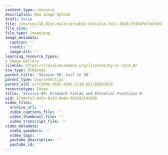 ```yaml
---
content_type: resource
description: New image Upload
draft: false
file: /courses/18-02sc-multivariable-calculus-fall-2010/2fd84fe7d47e01fd8a9a5bfda214266b_MIT18_02SC_L30Brds_17.png
file_size: ''
file_type: image/png
image_metadata:
  caption: ''
  credit: ''
  image-alt: ''
learning_resource_types:
- Image Gallery
license: https://creativecommons.org/licenses/by-nc-sa/4.0/
ocw_type: OCWImage
parent_title: 'Session 90: Curl in 3D'
parent_type: CourseSection
parent_uid: acfc5d4e-3602-454b-1118-b52cb66b3039
resourcetype: Image
title: 'Session 89: Gradient Fields and Potential Functions 8'
uid: 2fd84fe7-d47e-01fd-8a9a-5bfda214266b
video_files:
  archive_url: ''
  video_captions_file: ''
  video_thumbnail_file: ''
  video_transcript_file: ''
video_metadata:
  video_speakers: ''
  video_tags: ''
  youtube_description: ''
  youtube_id: ''
---
```

